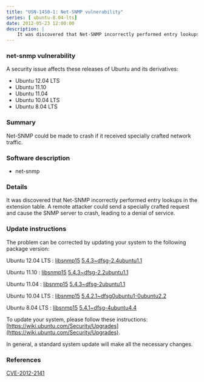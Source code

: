 ```yaml
---
title: "USN-1450-1: Net-SNMP vulnerability"
series: [ ubuntu-8.04-lts]
date: 2012-05-23 12:00:00
description: |
    It was discovered that Net-SNMP incorrectly performed entry lookups in the extension table. A remote attacker could send a specially crafted request and cause the SNMP server to crash, leading to a denial of service. 
--- 
```

 
### net-snmp vulnerability

A security issue affects these releases of Ubuntu and its derivatives:

* Ubuntu 12.04 LTS
* Ubuntu 11.10
* Ubuntu 11.04
* Ubuntu 10.04 LTS
* Ubuntu 8.04 LTS

### Summary

Net-SNMP could be made to crash if it received specially crafted network traffic.

### Software description

* net-snmp 

### Details

It was discovered that Net-SNMP incorrectly performed entry lookups in the extension table. A remote attacker could send a specially crafted request and cause the SNMP server to crash, leading to a denial of service. 

### Update instructions

The problem can be corrected by updating your system to the following package version:

Ubuntu 12.04 LTS
 : [libsnmp15](https://launchpad.net/ubuntu/+source/net-snmp) <span> [5.4.3~dfsg-2.4ubuntu1.1](https://launchpad.net/ubuntu/+source/net-snmp/5.4.3~dfsg-2.4ubuntu1.1) </span> 

Ubuntu 11.10
 : [libsnmp15](https://launchpad.net/ubuntu/+source/net-snmp) <span> [5.4.3~dfsg-2.2ubuntu1.1](https://launchpad.net/ubuntu/+source/net-snmp/5.4.3~dfsg-2.2ubuntu1.1) </span> 

Ubuntu 11.04
 : [libsnmp15](https://launchpad.net/ubuntu/+source/net-snmp) <span> [5.4.3~dfsg-2ubuntu1.1](https://launchpad.net/ubuntu/+source/net-snmp/5.4.3~dfsg-2ubuntu1.1) </span> 

Ubuntu 10.04 LTS
 : [libsnmp15](https://launchpad.net/ubuntu/+source/net-snmp) <span> [5.4.2.1~dfsg0ubuntu1-0ubuntu2.2](https://launchpad.net/ubuntu/+source/net-snmp/5.4.2.1~dfsg0ubuntu1-0ubuntu2.2) </span> 

Ubuntu 8.04 LTS
 : [libsnmp15](https://launchpad.net/ubuntu/+source/net-snmp) <span> [5.4.1~dfsg-4ubuntu4.4](https://launchpad.net/ubuntu/+source/net-snmp/5.4.1~dfsg-4ubuntu4.4) </span> 

To update your system, please follow these instructions: [https://wiki.ubuntu.com/Security/Upgrades](https://wiki.ubuntu.com/Security/Upgrades).

In general, a standard system update will make all the necessary changes. 

### References

 [CVE-2012-2141](http://people.ubuntu.com/~ubuntu-security/cve/CVE-2012-2141)
 
